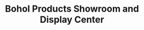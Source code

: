 ---
title: "Bohol Products Showroom and Display Center"
url: /albuquerque/bohol-products-showroom-and-display-center/
shop: department store
---